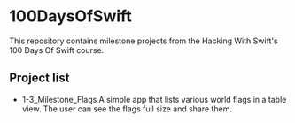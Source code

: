 # 100DaysOfSwift

This repository contains milestone projects from the Hacking With Swift's 100 Days Of Swift course.

## Project list

- 1-3_Milestone_Flags
A simple app that lists various world flags in a table view. The user can see the flags full size and share them.

